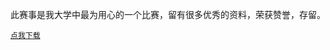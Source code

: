 此赛事是我大学中最为用心的一个比赛，留有很多优秀的资料，荣获赞誉，存留。

[`点我下载`](https://github.com/jilaokang/CitiCup__doc/archive/master.zip)

